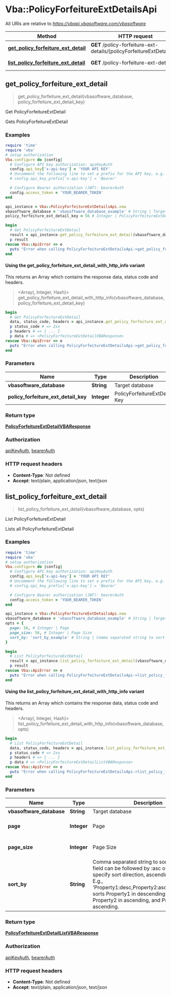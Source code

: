 # Vba::PolicyForfeitureExtDetailsApi

All URIs are relative to *https://vbapi.vbasoftware.com/vbasoftware*

| Method | HTTP request | Description |
| ------ | ------------ | ----------- |
| [**get_policy_forfeiture_ext_detail**](PolicyForfeitureExtDetailsApi.md#get_policy_forfeiture_ext_detail) | **GET** /policy-forfeiture-ext-details/{policyForfeitureExtDetailKey} | Get PolicyForfeitureExtDetail |
| [**list_policy_forfeiture_ext_detail**](PolicyForfeitureExtDetailsApi.md#list_policy_forfeiture_ext_detail) | **GET** /policy-forfeiture-ext-details | List PolicyForfeitureExtDetail |


## get_policy_forfeiture_ext_detail

> <PolicyForfeitureExtDetailVBAResponse> get_policy_forfeiture_ext_detail(vbasoftware_database, policy_forfeiture_ext_detail_key)

Get PolicyForfeitureExtDetail

Gets PolicyForfeitureExtDetail

### Examples

```ruby
require 'time'
require 'vba'
# setup authorization
Vba.configure do |config|
  # Configure API key authorization: apiKeyAuth
  config.api_key['x-api-key'] = 'YOUR API KEY'
  # Uncomment the following line to set a prefix for the API key, e.g. 'Bearer' (defaults to nil)
  # config.api_key_prefix['x-api-key'] = 'Bearer'

  # Configure Bearer authorization (JWT): bearerAuth
  config.access_token = 'YOUR_BEARER_TOKEN'
end

api_instance = Vba::PolicyForfeitureExtDetailsApi.new
vbasoftware_database = 'vbasoftware_database_example' # String | Target database
policy_forfeiture_ext_detail_key = 56 # Integer | PolicyForfeitureExtDetail Key

begin
  # Get PolicyForfeitureExtDetail
  result = api_instance.get_policy_forfeiture_ext_detail(vbasoftware_database, policy_forfeiture_ext_detail_key)
  p result
rescue Vba::ApiError => e
  puts "Error when calling PolicyForfeitureExtDetailsApi->get_policy_forfeiture_ext_detail: #{e}"
end
```

#### Using the get_policy_forfeiture_ext_detail_with_http_info variant

This returns an Array which contains the response data, status code and headers.

> <Array(<PolicyForfeitureExtDetailVBAResponse>, Integer, Hash)> get_policy_forfeiture_ext_detail_with_http_info(vbasoftware_database, policy_forfeiture_ext_detail_key)

```ruby
begin
  # Get PolicyForfeitureExtDetail
  data, status_code, headers = api_instance.get_policy_forfeiture_ext_detail_with_http_info(vbasoftware_database, policy_forfeiture_ext_detail_key)
  p status_code # => 2xx
  p headers # => { ... }
  p data # => <PolicyForfeitureExtDetailVBAResponse>
rescue Vba::ApiError => e
  puts "Error when calling PolicyForfeitureExtDetailsApi->get_policy_forfeiture_ext_detail_with_http_info: #{e}"
end
```

### Parameters

| Name | Type | Description | Notes |
| ---- | ---- | ----------- | ----- |
| **vbasoftware_database** | **String** | Target database |  |
| **policy_forfeiture_ext_detail_key** | **Integer** | PolicyForfeitureExtDetail Key |  |

### Return type

[**PolicyForfeitureExtDetailVBAResponse**](PolicyForfeitureExtDetailVBAResponse.md)

### Authorization

[apiKeyAuth](../README.md#apiKeyAuth), [bearerAuth](../README.md#bearerAuth)

### HTTP request headers

- **Content-Type**: Not defined
- **Accept**: text/plain, application/json, text/json


## list_policy_forfeiture_ext_detail

> <PolicyForfeitureExtDetailListVBAResponse> list_policy_forfeiture_ext_detail(vbasoftware_database, opts)

List PolicyForfeitureExtDetail

Lists all PolicyForfeitureExtDetail

### Examples

```ruby
require 'time'
require 'vba'
# setup authorization
Vba.configure do |config|
  # Configure API key authorization: apiKeyAuth
  config.api_key['x-api-key'] = 'YOUR API KEY'
  # Uncomment the following line to set a prefix for the API key, e.g. 'Bearer' (defaults to nil)
  # config.api_key_prefix['x-api-key'] = 'Bearer'

  # Configure Bearer authorization (JWT): bearerAuth
  config.access_token = 'YOUR_BEARER_TOKEN'
end

api_instance = Vba::PolicyForfeitureExtDetailsApi.new
vbasoftware_database = 'vbasoftware_database_example' # String | Target database
opts = {
  page: 56, # Integer | Page
  page_size: 56, # Integer | Page Size
  sort_by: 'sort_by_example' # String | Comma separated string to sort by. Each sort field can be followed by :asc or :desc to specify sort direction, ascending is default. E.g., 'Property1:desc,Property2:asc,Property3:asc' sorts Property1 in descending order, Property2 in ascending, and Property3 in ascending.
}

begin
  # List PolicyForfeitureExtDetail
  result = api_instance.list_policy_forfeiture_ext_detail(vbasoftware_database, opts)
  p result
rescue Vba::ApiError => e
  puts "Error when calling PolicyForfeitureExtDetailsApi->list_policy_forfeiture_ext_detail: #{e}"
end
```

#### Using the list_policy_forfeiture_ext_detail_with_http_info variant

This returns an Array which contains the response data, status code and headers.

> <Array(<PolicyForfeitureExtDetailListVBAResponse>, Integer, Hash)> list_policy_forfeiture_ext_detail_with_http_info(vbasoftware_database, opts)

```ruby
begin
  # List PolicyForfeitureExtDetail
  data, status_code, headers = api_instance.list_policy_forfeiture_ext_detail_with_http_info(vbasoftware_database, opts)
  p status_code # => 2xx
  p headers # => { ... }
  p data # => <PolicyForfeitureExtDetailListVBAResponse>
rescue Vba::ApiError => e
  puts "Error when calling PolicyForfeitureExtDetailsApi->list_policy_forfeiture_ext_detail_with_http_info: #{e}"
end
```

### Parameters

| Name | Type | Description | Notes |
| ---- | ---- | ----------- | ----- |
| **vbasoftware_database** | **String** | Target database |  |
| **page** | **Integer** | Page | [optional][default to 1] |
| **page_size** | **Integer** | Page Size | [optional][default to 100] |
| **sort_by** | **String** | Comma separated string to sort by. Each sort field can be followed by :asc or :desc to specify sort direction, ascending is default. E.g., &#39;Property1:desc,Property2:asc,Property3:asc&#39; sorts Property1 in descending order, Property2 in ascending, and Property3 in ascending. | [optional] |

### Return type

[**PolicyForfeitureExtDetailListVBAResponse**](PolicyForfeitureExtDetailListVBAResponse.md)

### Authorization

[apiKeyAuth](../README.md#apiKeyAuth), [bearerAuth](../README.md#bearerAuth)

### HTTP request headers

- **Content-Type**: Not defined
- **Accept**: text/plain, application/json, text/json

